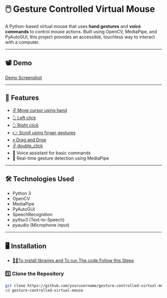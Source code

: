 # 🖱️ Gesture Controlled Virtual Mouse

A Python-based virtual mouse that uses **hand gestures** and **voice commands** to control mouse actions. Built using OpenCV, MediaPipe, and PyAutoGUI, this project provides an accessible, touchless way to interact with a computer.

---

## 📽️ Demo
[Demo Screenshot](demo_media/start.png)
<!-- You can replace this with a demo GIF or link to a video -->

---

## 🚀 Features

- [✌️ Move cursor using hand](demo_media/cursor_move.png)
- [👆 Left click](demo_media/left_click.png)
- [👆 Right click](demo_media/rightclick.png) 
- [👉 Scroll using finger gestures](demo_media/scrolling.png)
- [✊ Drag and Drop](demo_media/drag_drop.png)
- [✌️ double_click](demo_media/double_click.png)
- 🎤 Voice assistant for basic commands
- 🧠 Real-time gesture detection using MediaPipe

---

## 🛠️ Technologies Used

- Python 3
- OpenCV
- MediaPipe
- PyAutoGUI
- SpeechRecognition
- pyttsx3 (Text-to-Speech)
- pyaudio (Microphone input)

---

## 🖥️ Installation
- [🧑‍💻To install libraries and To run The code Follow this Steps ](src/howtoinstallandruntheProject.txt)
### 1️⃣ Clone the Repository

```bash
git clone https://github.com/yourusername/gesture-controlled-virtual-mouse.git
cd gesture-controlled-virtual-mouse
